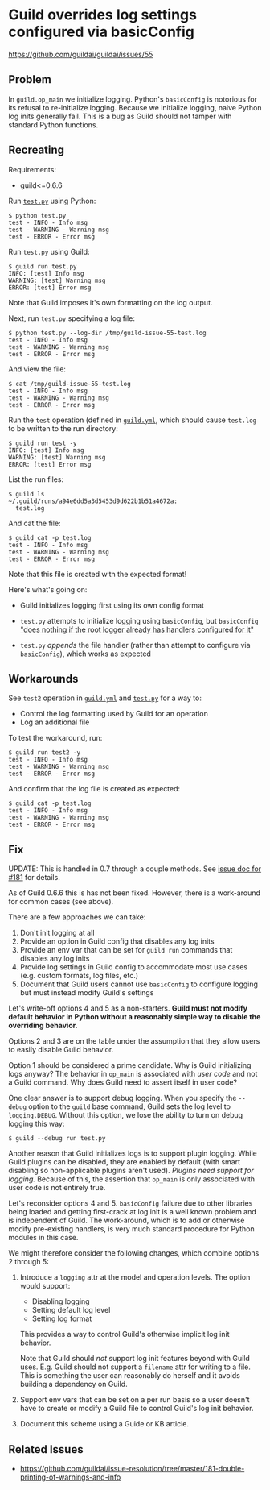 # Guild overrides log settings configured via basicConfig

https://github.com/guildai/guildai/issues/55

## Problem

In `guild.op_main` we initialize logging. Python's `basicConfig` is
notorious for its refusal to re-initialize logging. Because we
initialize logging, naive Python log inits generally fail. This is a
bug as Guild should not tamper with standard Python functions.

## Recreating

Requirements:

- guild<=0.6.6

Run [`test.py`](test.py) using Python:

    $ python test.py
    test - INFO - Info msg
    test - WARNING - Warning msg
    test - ERROR - Error msg

Run `test.py` using Guild:

    $ guild run test.py
    INFO: [test] Info msg
    WARNING: [test] Warning msg
    ERROR: [test] Error msg

Note that Guild imposes it's own formatting on the log output.

Next, run `test.py` specifying a log file:

    $ python test.py --log-dir /tmp/guild-issue-55-test.log
    test - INFO - Info msg
    test - WARNING - Warning msg
    test - ERROR - Error msg

And view the file:

    $ cat /tmp/guild-issue-55-test.log
    test - INFO - Info msg
    test - WARNING - Warning msg
    test - ERROR - Error msg

Run the `test` operation (defined in [`guild.yml`](guild.yml), which
should cause `test.log` to be written to the run directory:

    $ guild run test -y
    INFO: [test] Info msg
    WARNING: [test] Warning msg
    ERROR: [test] Error msg

List the run files:

    $ guild ls
    ~/.guild/runs/a94e6dd5a3d5453d9d622b1b51a4672a:
      test.log

And cat the file:

    $ guild cat -p test.log
    test - INFO - Info msg
    test - WARNING - Warning msg
    test - ERROR - Error msg

Note that this file is created with the expected format!

Here's what's going on:

- Guild initializes logging first using its own config format

- `test.py` attempts to initialize logging using `basicConfig`, but
  `basicConfig` ["does nothing if the root logger already has handlers
  configured for
  it"](https://docs.python.org/3/library/logging.html#logging.basicConfig)

- `test.py` *appends* the file handler (rather than attempt to
  configure via `basicConfig`), which works as expected

## Workarounds

See `test2` operation in [`guild.yml`](guild.yml) and
[`test.py`](test.py) for a way to:

- Control the log formatting used by Guild for an operation
- Log an additional file

To test the workaround, run:

    $ guild run test2 -y
    test - INFO - Info msg
    test - WARNING - Warning msg
    test - ERROR - Error msg

And confirm that the log file is created as expected:

    $ guild cat -p test.log
    test - INFO - Info msg
    test - WARNING - Warning msg
    test - ERROR - Error msg

## Fix

UPDATE: This is handled in 0.7 through a couple methods. See [issue
doc for
#181](https://github.com/guildai/issue-resolution/tree/master/181-double-printing-of-warnings-and-info)
for details.

As of Guild 0.6.6 this is has not been fixed. However, there is a
work-around for common cases (see above).

There are a few approaches we can take:

1. Don't init logging at all
2. Provide an option in Guild config that disables any log inits
3. Provide an env var that can be set for `guild run` commands that
   disables any log inits
4. Provide log settings in Guild config to accommodate most use cases
   (e.g. custom formats, log files, etc.)
5. Document that Guild users cannot use `basicConfig` to configure
   logging but must instead modify Guild's settings

Let's write-off options 4 and 5 as a non-starters. **Guild must not
modify default behavior in Python without a reasonably simple way to
disable the overriding behavior.**

Options 2 and 3 are on the table under the assumption that they allow
users to easily disable Guild behavior.

Option 1 should be considered a prime candidate. Why is Guild
initializing logs anyway? The behavior in `op_main` is associated with
*user code* and not a Guild command. Why does Guild need to assert
itself in user code?

One clear answer is to support debug logging. When you specify the
`--debug` option to the `guild` base command, Guild sets the log level
to `logging.DEBUG`. Without this option, we lose the ability to turn
on debug logging this way:

    $ guild --debug run test.py

Another reason that Guild initializes logs is to support plugin
logging. While Guild plugins can be disabled, they are enabled by
default (with smart disabling so non-applicable plugins aren't
used). *Plugins need support for logging.* Because of this, the
assertion that `op_main` is only associated with user code is not
entirely true.

Let's reconsider options 4 and 5. `basicConfig` failure due to other
libraries being loaded and getting first-crack at log init is a well
known problem and is independent of Guild. The work-around, which is
to add or otherwise modify pre-existing handlers, is very much
standard procedure for Python modules in this case.

We might therefore consider the following changes, which combine
options 2 through 5:

1. Introduce a `logging` attr at the model and operation levels. The
   option would support:

   - Disabling logging
   - Setting default log level
   - Setting log format

   This provides a way to control Guild's otherwise implicit log init
   behavior.

   Note that Guild should *not* support log init features beyond with
   Guild uses. E.g. Guild should not support a `filename` attr for
   writing to a file. This is something the user can reasonably do
   herself and it avoids building a dependency on Guild.

2. Support env vars that can be set on a per run basis so a user
   doesn't have to create or modify a Guild file to control Guild's
   log init behavior.

3. Document this scheme using a Guide or KB article.

## Related Issues

- https://github.com/guildai/issue-resolution/tree/master/181-double-printing-of-warnings-and-info
